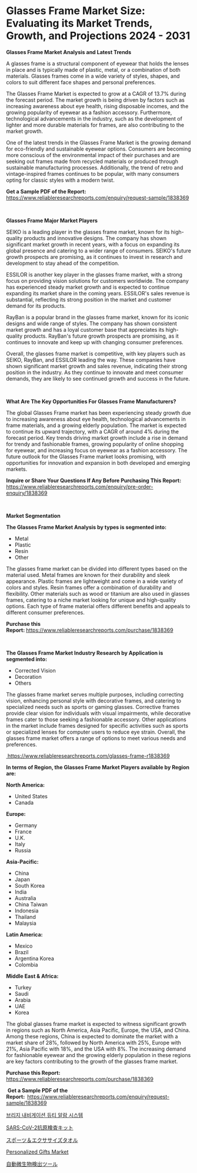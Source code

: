 <p><h1>Glasses Frame Market Size: Evaluating its Market Trends, Growth, and Projections 2024 - 2031</h1></p><p><strong>Glasses Frame Market Analysis and Latest Trends</strong></p>
<p><p>A glasses frame is a structural component of eyewear that holds the lenses in place and is typically made of plastic, metal, or a combination of both materials. Glasses frames come in a wide variety of styles, shapes, and colors to suit different face shapes and personal preferences.</p><p>The Glasses Frame Market is expected to grow at a CAGR of 13.7% during the forecast period. The market growth is being driven by factors such as increasing awareness about eye health, rising disposable incomes, and the growing popularity of eyewear as a fashion accessory. Furthermore, technological advancements in the industry, such as the development of lighter and more durable materials for frames, are also contributing to the market growth.</p><p>One of the latest trends in the Glasses Frame Market is the growing demand for eco-friendly and sustainable eyewear options. Consumers are becoming more conscious of the environmental impact of their purchases and are seeking out frames made from recycled materials or produced through sustainable manufacturing processes. Additionally, the trend of retro and vintage-inspired frames continues to be popular, with many consumers opting for classic styles with a modern twist.</p></p>
<p><strong>Get a Sample PDF of the Report:&nbsp;</strong> <a href="https://www.reliableresearchreports.com/enquiry/request-sample/1838369">https://www.reliableresearchreports.com/enquiry/request-sample/1838369</a></p>
<p>&nbsp;</p>
<p><strong>Glasses Frame Major Market Players</strong></p>
<p><p>SEIKO is a leading player in the glasses frame market, known for its high-quality products and innovative designs. The company has shown significant market growth in recent years, with a focus on expanding its global presence and catering to a wider range of consumers. SEIKO's future growth prospects are promising, as it continues to invest in research and development to stay ahead of the competition.</p><p>ESSILOR is another key player in the glasses frame market, with a strong focus on providing vision solutions for customers worldwide. The company has experienced steady market growth and is expected to continue expanding its market share in the coming years. ESSILOR's sales revenue is substantial, reflecting its strong position in the market and customer demand for its products.</p><p>RayBan is a popular brand in the glasses frame market, known for its iconic designs and wide range of styles. The company has shown consistent market growth and has a loyal customer base that appreciates its high-quality products. RayBan's future growth prospects are promising, as it continues to innovate and keep up with changing consumer preferences.</p><p>Overall, the glasses frame market is competitive, with key players such as SEIKO, RayBan, and ESSILOR leading the way. These companies have shown significant market growth and sales revenue, indicating their strong position in the industry. As they continue to innovate and meet consumer demands, they are likely to see continued growth and success in the future.</p></p>
<p>&nbsp;</p>
<p><strong>What Are The Key Opportunities For Glasses Frame Manufacturers?</strong></p>
<p><p>The global Glasses Frame market has been experiencing steady growth due to increasing awareness about eye health, technological advancements in frame materials, and a growing elderly population. The market is expected to continue its upward trajectory, with a CAGR of around 4% during the forecast period. Key trends driving market growth include a rise in demand for trendy and fashionable frames, growing popularity of online shopping for eyewear, and increasing focus on eyewear as a fashion accessory. The future outlook for the Glasses Frame market looks promising, with opportunities for innovation and expansion in both developed and emerging markets.</p></p>
<p><strong>Inquire or Share Your Questions If Any Before Purchasing This Report:</strong> <a href="https://www.reliableresearchreports.com/enquiry/pre-order-enquiry/1838369">https://www.reliableresearchreports.com/enquiry/pre-order-enquiry/1838369</a></p>
<p>&nbsp;</p>
<p><strong>Market Segmentation</strong></p>
<p><strong>The Glasses Frame Market Analysis by types is segmented into:</strong></p>
<p><ul><li>Metal</li><li>Plastic</li><li>Resin</li><li>Other</li></ul></p>
<p><p>The glasses frame market can be divided into different types based on the material used. Metal frames are known for their durability and sleek appearance. Plastic frames are lightweight and come in a wide variety of colors and styles. Resin frames offer a combination of durability and flexibility. Other materials such as wood or titanium are also used in glasses frames, catering to a niche market looking for unique and high-quality options. Each type of frame material offers different benefits and appeals to different consumer preferences.</p></p>
<p><strong>Purchase this Report:&nbsp;</strong><a href="https://www.reliableresearchreports.com/purchase/1838369">https://www.reliableresearchreports.com/purchase/1838369</a></p>
<p>&nbsp;</p>
<p><strong>The Glasses Frame Market Industry Research by Application is segmented into:</strong></p>
<p><ul><li>Corrected Vision</li><li>Decoration</li><li>Others</li></ul></p>
<p><p>The glasses frame market serves multiple purposes, including correcting vision, enhancing personal style with decorative frames, and catering to specialized needs such as sports or gaming glasses. Corrective frames provide clear vision for individuals with visual impairments, while decorative frames cater to those seeking a fashionable accessory. Other applications in the market include frames designed for specific activities such as sports or specialized lenses for computer users to reduce eye strain. Overall, the glasses frame market offers a range of options to meet various needs and preferences.</p></p>
<p><a href="https://www.reliableresearchreports.com/glasses-frame-r1838369">&nbsp;https://www.reliableresearchreports.com/glasses-frame-r1838369</a></p>
<p><strong>In terms of Region, the Glasses Frame Market Players available by Region are:</strong></p>
<p>
    <p> <strong> North America: </strong>
        <ul>
            <li>United States</li>
            <li>Canada</li>
        </ul>
        </p> 
    <p> <strong> Europe: </strong>
        <ul>
            <li>Germany</li>
            <li>France</li>
            <li>U.K.</li>
            <li>Italy</li>
            <li>Russia</li>
        </ul>
        </p> 
    <p> <strong> Asia-Pacific: </strong>
        <ul>
            <li>China</li>
            <li>Japan</li>
            <li>South Korea</li>
            <li>India</li>
            <li>Australia</li>
            <li>China Taiwan</li>
            <li>Indonesia</li>
            <li>Thailand</li>
            <li>Malaysia</li>
        </ul>
        </p> 
    <p> <strong> Latin America: </strong>
        <ul>
            <li>Mexico</li>
            <li>Brazil</li>
            <li>Argentina Korea</li>
            <li>Colombia</li>
        </ul>
        </p> 
    <p> <strong> Middle East & Africa: </strong>
        <ul>
            <li>Turkey</li>
            <li>Saudi</li>
            <li>Arabia</li>
            <li>UAE</li>
            <li>Korea</li>
        </ul>
    </p>
    </p>
<p><p>The global glasses frame market is expected to witness significant growth in regions such as North America, Asia Pacific, Europe, the USA, and China. Among these regions, China is expected to dominate the market with a market share of 28%, followed by North America with 25%, Europe with 21%, Asia Pacific with 18%, and the USA with 8%. The increasing demand for fashionable eyewear and the growing elderly population in these regions are key factors contributing to the growth of the glasses frame market.</p></p>
<p><strong>Purchase this Report: </strong><a href="https://www.reliableresearchreports.com/purchase/1838369">https://www.reliableresearchreports.com/purchase/1838369</a></p>
<p>&nbsp;<strong>Get a Sample PDF of the Report:&nbsp;&nbsp;</strong><a href="https://www.reliableresearchreports.com/enquiry/request-sample/1838369">https://www.reliableresearchreports.com/enquiry/request-sample/1838369</a></p>
<p><strong></strong></p>
<p><p><a href="https://medium.com/@antosuigrtley99783676/%EB%8B%A4%EC%9D%8C-%EB%AC%B8%EC%9E%A5%EC%9D%80-%ED%95%9C%EA%B5%AD%EC%96%B4%EB%A1%9C-%EB%B2%88%EC%97%AD%ED%95%98%EB%A9%B4-%EB%90%A9%EB%8B%88%EB%8B%A4-2024%EB%85%84%EB%B6%80%ED%84%B0-2031%EB%85%84%EA%B9%8C%EC%A7%80%EC%9D%98-%EA%B8%B0%EA%B0%84-%EB%8F%99%EC%95%88-%EB%8B%A4%EB%A6%AC-%ED%95%AD%ED%95%B4-%EA%B7%BC%EB%AC%B4-%EC%95%8C%EB%9E%8C-%EC%8B%9C%EC%8A%A4%ED%85%9C-%EC%8B%9C%EC%9E%A5-%EC%97%AD%ED%95%99-%EB%B0%8F-%EC%84%B1%EC%9E%A5-%EB%8F%99%EB%A0%A5%EC%9D%84-%EB%B6%84%EC%84%9D%ED%95%98%EA%B3%A0-%EC%98%88%EC%B8%A1%ED%95%98%EC%98%80%EC%8A%B5%EB%8B%88%EB%8B%A4-59d24bbd1406">브리지 내비게이션 듀티 알람 시스템</a></p><p><a href="https://github.com/RodHoppe07/Market-Research-Report-List-2/blob/main/9851421144149.md">SARS-CoV-2抗原検査キット</a></p><p><a href="https://medium.com/@solomonbode854/%E3%82%B9%E3%83%9D%E3%83%BC%E3%83%84%E3%81%A8%E3%82%A8%E3%82%AF%E3%82%B5%E3%82%B5%E3%82%A4%E3%82%BA%E3%82%BF%E3%82%AA%E3%83%AB%E3%81%AE%E5%B8%82%E5%A0%B4%E5%8B%95%E5%90%91%E3%81%A8%E5%88%86%E6%9E%90-%E5%B0%86%E6%9D%A5%E3%81%AE%E6%88%90%E9%95%B7%E3%81%AE%E6%A9%9F%E4%BC%9A%E3%81%A8%E8%AA%B2%E9%A1%8C-2024-2031-9db0708eb67a">スポーツ＆エクササイズタオル</a></p><p><a href="https://github.com/pennyaldbrittonh658/Market-Research-Report-List-1/blob/main/personalized-gifts-market.md">Personalized Gifts Market</a></p><p><a href="https://medium.com/@zzflqewx24/2024%E5%B9%B4%E3%81%8B%E3%82%892031%E5%B9%B4%E3%81%AB%E3%81%8B%E3%81%91%E3%81%A6-%E3%82%B0%E3%83%AD%E3%83%BC%E3%83%90%E3%83%AB%E3%81%AA%E8%87%AA%E5%8B%95%E5%BE%AE%E7%94%9F%E7%89%A9%E6%A4%9C%E5%87%BA%E3%83%84%E3%83%BC%E3%83%AB%E5%B8%82%E5%A0%B4%E3%81%AE%E8%A6%8F%E6%A8%A1%E3%81%AF-%E6%A5%AD%E7%95%8C%E3%81%AE%E4%BA%88%E6%B8%AC%E3%81%AB%E3%82%88%E3%82%8C%E3%81%B0-%E5%B9%B4%E5%B9%B3%E5%9D%87%E6%88%90%E9%95%B7%E7%8E%87-cagr-%E3%81%8C-%E3%82%92%E7%B5%8C%E9%A8%93%E3%81%99%E3%82%8B%E3%81%A8%E4%BA%88%E6%83%B3%E3%81%95%E3%82%8C%E3%81%A6%E3%81%84%E3%81%BE%E3%81%99-aa5af3150f0d">自動微生物検出ツール</a></p></p>